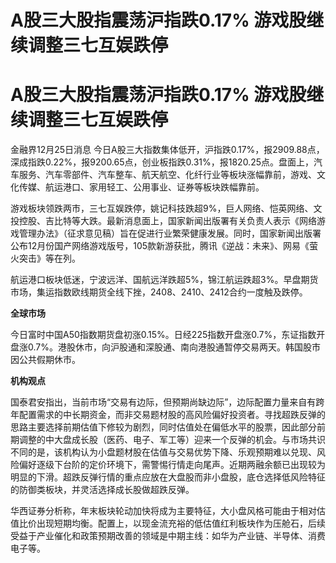 # A股三大股指震荡沪指跌0.17% 游戏股继续调整三七互娱跌停

# A股三大股指震荡沪指跌0.17% 游戏股继续调整三七互娱跌停

金融界12月25日消息
今日A股三大指数集体低开，沪指跌0.17%，报2909.88点，深成指跌0.22%，报9200.65点，创业板指跌0.31%，报1820.25点。盘面上，汽车服务、汽车零部件、汽车整车、航天航空、化纤行业等板块涨幅靠前，游戏、文化传媒、航运港口、家用轻工、公用事业、证券等板块跌幅靠前。

游戏板块领跌两市，三七互娱跌停，姚记科技跌超9%，巨人网络、恺英网络、文投控股、吉比特等大跌。最新消息面上，国家新闻出版署有关负责人表示《网络游戏管理办法》（征求意见稿）旨在促进行业繁荣健康发展。同时，国家新闻出版署公布12月份国产网络游戏版号，105款新游获批，腾讯《逆战：未来》、网易《萤火突击》等在列。

航运港口板块低迷，宁波远洋、国航远洋跌超5%，锦江航运跌超3%。早盘期货市场，集运指数欧线期货全线下挫，2408、2410、2412合约一度触及跌停。

**全球市场**

今日富时中国A50指数期货盘初涨0.15%。日经225指数开盘涨0.7%，东证指数开盘涨0.7%。港股休市，向沪股通和深股通、南向港股通暂停交易两天。韩国股市因公共假期休市。

**机构观点**

国泰君安指出，当前市场“交易有边际，但预期尚缺边际”，边际配置力量来自有跨年配置需求的中长期资金，而非交易题材股的高风险偏好投资者。寻找超跌反弹的思路主要选择前期估值下修较为剧烈，同时估值处在偏低水平的股票，因此部分前期调整的中大盘成长股（医药、电子、军工等）迎来一个反弹的机会。与市场共识不同的是，该机构认为小盘题材股在估值与交易优势下降、乐观预期难以兑现、风险偏好逐级下台阶的定价环境下，需警惕行情走向尾声。近期两融余额已出现较为明显的下滑。超跌反弹行情的重点应放在大盘股而非小盘股，底仓选择低风险特征的防御类板块，并灵活选择成长股做超跌反弹。

华西证券分析称，年末板块轮动加快将成为主要特征，大小盘风格可能由于相对估值比价出现短期均衡。配置上，以现金流充裕的低估值红利板块作为压舱石，后续受益于产业催化和政策预期改善的领域是中期主线：如华为产业链、半导体、消费电子等。

